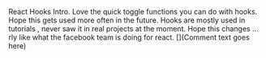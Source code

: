 React Hooks Intro.
Love the quick toggle functions you can do with hooks. Hope this gets used more often in the future. Hooks are mostly used in tutorials , never saw it in real projects at the moment. Hope this changes ... rly like what the facebook team is doing for react.
[](Comment text goes here)
